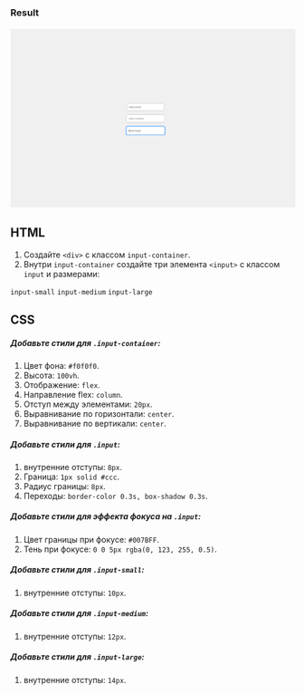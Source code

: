 ### Result

![alt text](<Screenshot from 2024-07-07 22-07-46.png>)

## HTML

1. Создайте `<div>` с классом `input-container`.
2. Внутри `input-container` создайте три элемента `<input>` с классом `input` и размерами:

`input-small`
`input-medium`
`input-large`

## CSS

##### Добавьте стили для `.input-container`:

1. Цвет фона: `#f0f0f0`.
2. Высота: `100vh`.
3. Отображение: `flex`.
4. Направление flex: `column`.
5. Отступ между элементами: `20px`.
6. Выравнивание по горизонтали: `center`.
7. Выравнивание по вертикали: `center`.

##### Добавьте стили для `.input`:

1. внутренние отступы: `8px`.
2. Граница: `1px solid #ccc`.
3. Радиус границы: `8px`.
4. Переходы: `border-color 0.3s, box-shadow 0.3s`.

##### Добавьте стили для эффекта фокуса на `.input`:

1. Цвет границы при фокусе: `#007BFF`.
2. Тень при фокусе: `0 0 5px rgba(0, 123, 255, 0.5)`.

##### Добавьте стили для `.input-small`:

1. внутренние отступы: `10px`.

##### Добавьте стили для `.input-medium`:

1. внутренние отступы: `12px`.

##### Добавьте стили для `.input-large`:

1. внутренние отступы: `14px`.
